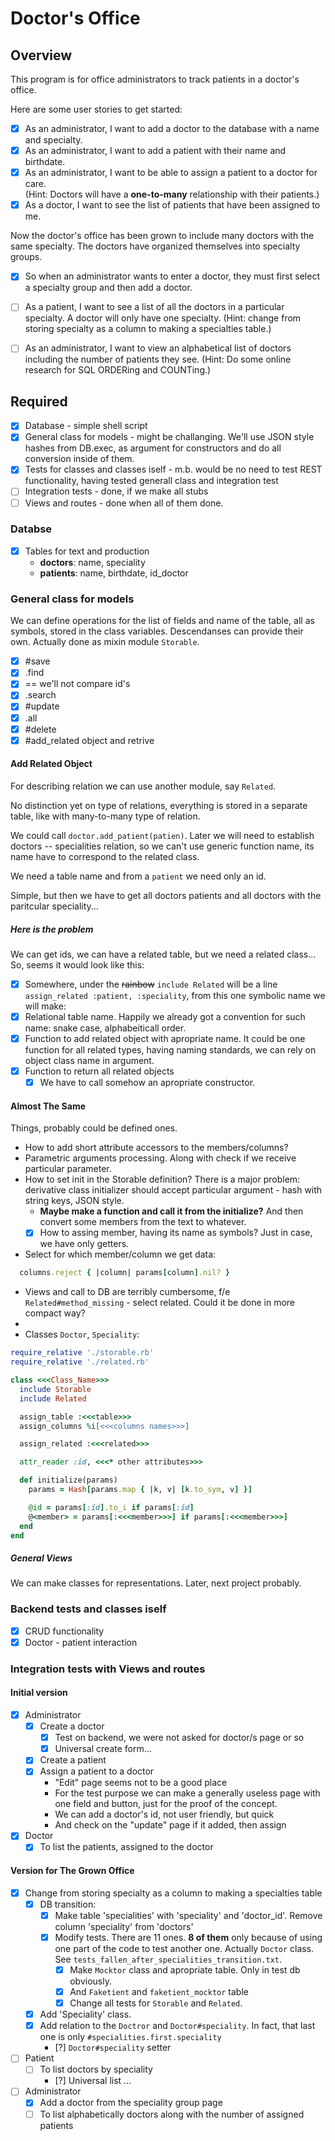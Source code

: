 # Doctor's Office #

## Overview ##

This program is for office administrators to track patients in a doctor's office.

Here are some user stories to get started:

- [x] As an administrator, I want to add a doctor to the database with a name and specialty.
- [x] As an administrator, I want to add a patient with their name and birthdate.
- [x] As an administrator, I want to be able to assign a patient to a doctor for care. \
      (Hint: Doctors will have a **one-to-many** relationship with their patients.)
- [x] As a doctor, I want to see the list of patients that have been assigned to me.

Now the doctor's office has been grown to include many doctors with the same specialty.
The doctors have organized themselves into specialty groups.

- [x] So when an administrator wants to enter a doctor,
      they must first select a specialty group and then add a doctor.

- [ ] As a patient, I want to see a list of all the doctors in a particular specialty. A doctor will only have one specialty.
(Hint: change from storing specialty as a column to making a specialties table.)

- [ ] As an administrator, I want to view an alphabetical list of doctors
      including the number of patients they see.
      (Hint: Do some online research for SQL ORDERing and COUNTing.)

## Required ##

- [x] Database - simple shell script
- [x] General class for models - might be challanging. We'll use JSON style hashes from DB.exec, as argument for constructors and do all conversion inside of them.
- [x] Tests for classes and classes iself - m.b. would be no need to test REST functionality, having tested generall class and integration test
- [ ] Integration tests - done, if we make all stubs
- [ ] Views and routes - done when all of them done.

### Databse ###

- [x] Tables for text and production
  - **doctors**: name, speciality
  - **patients**: name, birthdate, id_doctor

### General class for models ###

We can define operations for the list of fields and name of the table, all as symbols, stored in the class variables.  Descendanses can provide their own.  Actually done as mixin module ```Storable```.

- [x] #save
- [x] .find
- [x] == we'll not compare id's
- [x] .search
- [x] #update
- [x] .all
- [x] #delete
- [x] #add_related object and retrive

#### Add Related Object ####

For describing relation we can use another module, say ```Related```.  

No distinction yet on type of relations, everything is stored in a separate table, like with many-to-many type of relation.

We could call ```doctor.add_patient(patien)```.  Later we will need to establish doctors -- specialities relation, so we can't use generic function name, its name have to correspond to the related class.

We need a table name and from a ```patient``` we need only an id.  

Simple, but then we have to get all doctors patients and all doctors with the paritcular speciality...  

##### Here is the problem #####

We can get ids, we can have a related table, but we need a related class... So, seems it would look like this:

- [x] Somewhere, under the ~~rainbow~~ ```include Related``` will be a line ```assign_related :patient, :speciality```, from this one symbolic name we will make:
- [x] Relational table name.  Happily we already got a convention for such name: snake case, alphabeiticall order.
- [x] Function to add related object with apropriate name.  It could be one function for all related types, having naming standards, we can rely on object class name in argument.
- [x] Function to return all related objects
  - [x] We have to call somehow an apropriate constructor.

#### Almost The Same ####

Things, probably could be defined ones.

- How to add short attribute accessors to the members/columns?
- Parametric arguments processing.  Along with check if we receive particular parameter.
- How to set init in the Storable definition? There is a major problem: derivative class initializer should accept particular argument - hash with string keys, JSON style.
  - **Maybe make a function and call it from the initialize?** And then convert some members from the text to whatever.
  - [x] How to assing member, having its name as symbols?  Just in case, we have only getters.
- Select for which member/column we get data:

```ruby
  columns.reject { |column| params[column].nil? }
```

- Views and call to DB are terribly cumbersome, f/e ```Related#method_missing``` - select related.  Could it be done in more compact way?
- 
- Classes ```Doctor```, ```Speciality```:
  
```ruby
require_relative './storable.rb'
require_relative './related.rb'

class <<<Class_Name>>>
  include Storable
  include Related

  assign_table :<<<table>>>
  assign_columns %i[<<<columns names>>>]

  assign_related :<<<related>>>

  attr_reader :id, <<<* other attributes>>>

  def initialize(params)
    params = Hash[params.map { |k, v| [k.to_sym, v] }]

    @id = params[:id].to_i if params[:id]
    @<member> = params[:<<<member>>>] if params[:<<<member>>>]
  end
end
```

##### General Views #####

We can make classes for representations.  Later, next project probably.

### Backend tests and classes iself ###

- [x] CRUD functionality
- [x] Doctor - patient interaction

### Integration tests with Views and routes ###

#### Initial version ####

- [x] Administrator
  - [x] Create a doctor
    - [x] Test on backend, we were not asked for doctor/s page or so
    - [x] Universal create form...
  - [x] Create a patient
  - [x] Assign a patient to a doctor
    - "Edit" page seems not to be a good place
    - For the test purpose we can make a generally useless page with one field and button, just for the proof of the concept.
    - We can add a doctor's id, not user friendly, but quick
    - And check on the "update" page if it added, then assign
- [x] Doctor
  - [x] To list the patients, assigned to the doctor

#### Version for The Grown Office ####

- [x] Change from storing specialty as a column to making a specialties table
  - [x] DB transition:
    - [x] Make table 'specialities' with 'speciality' and 'doctor_id'. Remove column 'speciality' from 'doctors'
    - [x] Modify tests.  There are 11 ones. **8 of them** only because of using one part of the code to test another one.  Actually ```Doctor``` class. See ```tests_fallen_after_specialities_transition.txt```.
      - [x] Make ```Mocktor``` class and apropriate table. Only in test db obviously.
      - [x] And ```Faketient``` and ```faketient_mocktor``` table
      - [x] Change all tests for ```Storable``` and ```Related```.
  - [x] Add 'Speciality' class.
  - [x] Add relation to the ```Doctror``` and ```Doctor#speciality```.  In fact, that last one is only ```#specialities.first.speciality```
    - [?] ```Doctor#speciality``` setter
- [ ] Patient
  - [ ] To list doctors by speciality
    - [?] Universal list ...
- [ ] Administrator
  - [x] Add a doctor from the speciality group page
  - [ ] To list alphabetically doctors along with the number of assigned patients

